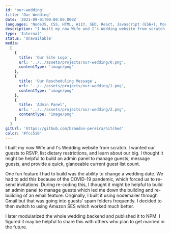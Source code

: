 ```yaml
---
id: 'our-wedding'
title: 'Our Wedding'
date: '2021-09-01T00:00:00.000Z'
languages: 'NodeJS, CSS, HTML, A11Y, SEO, React, Javascript (ES6+), MongoDB'
description: "I built my now Wife and I's Wedding website from scratch. I wanted our guests to RSVP, list dietary restrictions, and learn about our big. I thought it might be helpful to build an admin panel to manage guests and message guests."
type: 'Internal'
status: 'Unavailable'
media:
  [
    {
      title: 'Our Site Logo',
      url: '../../assets/projects/our-wedding/0.png',
      contentType: 'image/png'
    },
    {
      title: 'Our Rescheduling Message',
      url: '../../assets/projects/our-wedding/1.png',
      contentType: 'image/png'
    },
    {
      title: 'Admin Panel',
      url: '../../assets/projects/our-wedding/2.png',
      contentType: 'image/png'
    }
  ]
gitUrl: 'https://github.com/brandon-pereira/hitched'
color: '#fcc510'
---
```


I built my now Wife and I's Wedding website from scratch. I wanted our guests to RSVP, list dietary restrictions, and learn about our big. I thought it might be helpful to build an admin panel to manage guests, message guests, and provide a quick, glanceable current guest list count.

One fun feature I had to build was the ability to change a wedding date. We had to add this because of the COVID-19 pandemic, which forced us to re-send invitations. During re-coding this, I thought it might be helpful to build an admin panel to manage guests which led me down the building and re-building of an email feature. Originally, I built it using nodemailer through Gmail but that was going into guests' spam folders frequently. I decided to then switch to using Amazon SES which worked much better.

I later modularized the whole wedding backend and published it to NPM. I figured it may be helpful to share this with others who plan to get married in the future.
